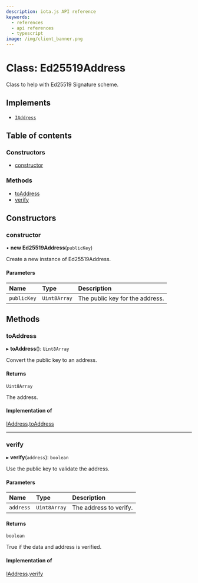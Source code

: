 ```yaml
---
description: iota.js API reference
keywords:
  - references
  - api references
  - typescript
image: /img/client_banner.png
---
```


# Class: Ed25519Address

Class to help with Ed25519 Signature scheme.

## Implements

- [`IAddress`](../interfaces/IAddress.md)

## Table of contents

### Constructors

- [constructor](Ed25519Address.md#constructor)

### Methods

- [toAddress](Ed25519Address.md#toaddress)
- [verify](Ed25519Address.md#verify)

## Constructors

### constructor

• **new Ed25519Address**(`publicKey`)

Create a new instance of Ed25519Address.

#### Parameters

| Name        | Type         | Description                     |
| :---------- | :----------- | :------------------------------ |
| `publicKey` | `Uint8Array` | The public key for the address. |

## Methods

### toAddress

▸ **toAddress**(): `Uint8Array`

Convert the public key to an address.

#### Returns

`Uint8Array`

The address.

#### Implementation of

[IAddress](../interfaces/IAddress.md).[toAddress](../interfaces/IAddress.md#toaddress)

---

### verify

▸ **verify**(`address`): `boolean`

Use the public key to validate the address.

#### Parameters

| Name      | Type         | Description            |
| :-------- | :----------- | :--------------------- |
| `address` | `Uint8Array` | The address to verify. |

#### Returns

`boolean`

True if the data and address is verified.

#### Implementation of

[IAddress](../interfaces/IAddress.md).[verify](../interfaces/IAddress.md#verify)
